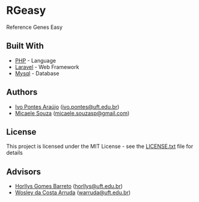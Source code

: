 # RGeasy

Reference Genes Easy


## Built With

* [PHP](https://www.php.net/) - Language 
* [Laravel](https://docs.python.org/3/) - Web Framework
* [Mysql](https://www.mysql.com/) - Database

## Authors

* [Ivo Pontes Araújo](https://github.com/ivopontes) (ivo.pontes@uft.edu.br)
* [Micaele Souza](https://github.com/) (micaele.souzasp@gmail.com)

## License

This project is licensed under the MIT License - see the [LICENSE.txt](LICENSE.txt) file for details

## Advisors

* [Horllys Gomes Barreto](https://github.com/) (horllys@uft.edu.br)
* [Wosley da Costa Arruda](https://github.com/) (warruda@uft.edu.br)